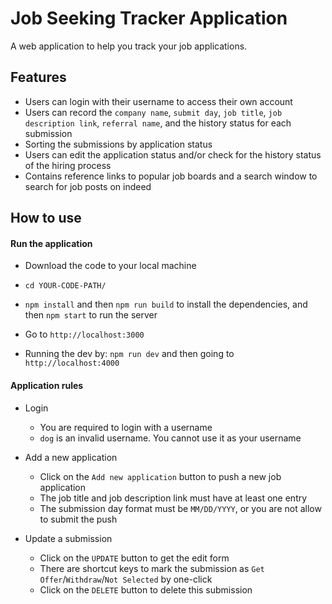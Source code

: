 # Job Seeking Tracker Application

A web application to help you track your job applications.

## Features

+ Users can login with their username to access their own account
+ Users can record the `company name`, `submit day`, `job title`, `job description link`, `referral name`, and the history status for each submission
+ Sorting the submissions by application status
+ Users can edit the application status and/or check for the history status of the hiring process
+ Contains reference links to popular job boards and a search window to search for job posts on indeed

## How to use

#### Run the application

* Download the code to your local machine

* `cd YOUR-CODE-PATH/`

* `npm install` and then `npm run build` to install the dependencies, and then `npm start` to run the server 

* Go to `http://localhost:3000`

* Running the dev by: `npm run dev` and then going to `http://localhost:4000`

#### Application rules

+ Login
    + You are required to login with a username
    + `dog` is an invalid username. You cannot use it as your username

+ Add a new application
    + Click on the `Add new application` button to push a new job application
    + The job title and job description link must have at least one entry
    + The submission day format must be `MM/DD/YYYY`, or you are not allow to submit the push
  
+ Update a submission
    + Click on the `UPDATE` button to get the edit form
    + There are shortcut keys to mark the submission as `Get Offer`/`Withdraw`/`Not Selected` by one-click
    + Click on the `DELETE` button to delete this submission